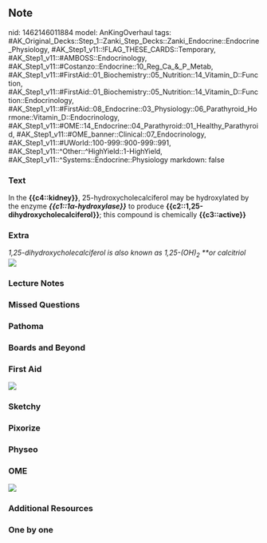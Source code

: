 ## Note
nid: 1462146011884
model: AnKingOverhaul
tags: #AK_Original_Decks::Step_1::Zanki_Step_Decks::Zanki_Endocrine::Endocrine_Physiology, #AK_Step1_v11::!FLAG_THESE_CARDS::Temporary, #AK_Step1_v11::#AMBOSS::Endocrinology, #AK_Step1_v11::#Costanzo::Endocrine::10_Reg_Ca_&_P_Metab, #AK_Step1_v11::#FirstAid::01_Biochemistry::05_Nutrition::14_Vitamin_D::Function, #AK_Step1_v11::#FirstAid::01_Biochemistry::05_Nutrition::14_Vitamin_D::Function::Endocrinology, #AK_Step1_v11::#FirstAid::08_Endocrine::03_Physiology::06_Parathyroid_Hormone::Vitamin_D::Endocrinology, #AK_Step1_v11::#OME::14_Endocrine::04_Parathyroid::01_Healthy_Parathyroid, #AK_Step1_v11::#OME_banner::Clinical::07_Endocrinology, #AK_Step1_v11::#UWorld::100-999::900-999::991, #AK_Step1_v11::^Other::^HighYield::1-HighYield, #AK_Step1_v11::^Systems::Endocrine::Physiology
markdown: false

### Text
<div>
  In the <b>{{c4::kidney}}</b>, 25-hydroxycholecalciferol may be
  hydroxylated by the enzyme <b><i>{{c1::1α-hydroxylase}}</i></b>
  to produce <b>{{c2::1,25-dihydroxycholecalciferol}}</b>; this
  compound is chemically <b>{{c3::active}}</b>
</div>

### Extra
<div>
  <i>1,25-dihydroxycholecalciferol is also known as
  1,25-(OH)<sub>2</sub> **or calcitriol</i>
</div>
<div>
  <i><img src="paste-567614287905114.jpg"></i>
</div>

### Lecture Notes


### Missed Questions


### Pathoma


### Boards and Beyond


### First Aid
<img src="tmplfxtkK.png">

### Sketchy


### Pixorize


### Physeo


### OME
<div class="ome-widget">
  <a href=
  "https://onlinemeded.org/spa/endocrinology?ref=anki"><img src=
  "_OME_AnkiFlashcards_Topic_2.png"></a>
</div>

### Additional Resources


### One by one


